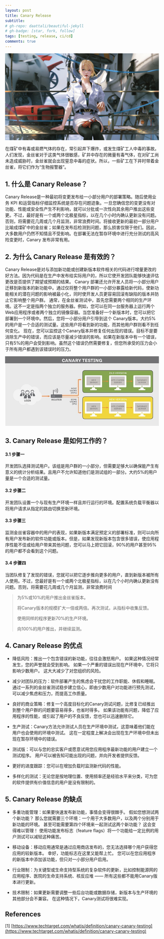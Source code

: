 ```yaml
---
layout: post
title: Canary Release
subtitle: 
# gh-repo: daattali/beautiful-jekyll
# gh-badge: [star, fork, follow]
tags: [testing, release, ci/cd]
comments: true
---
```


![bg](../assets/img/posts/vue-config/1.jpg)

在煤矿中有毒或易燃气体的存在，常引起井下爆炸，或发生煤矿工人中毒的事故。人们发现，金丝雀对于这类气体很敏感，矿井中存在的微量有毒气体，在对矿工尚未造成威胁时，金丝雀就会出现窒息中毒的症状。所以，一些矿工在下井时带着金丝雀，将它们作为“生物报警器”。

## 1. 什么是 Canary Release？

Canary Release是一种最初将变更发布给一小部分用户的部署策略。随后使用业务 KPI 和运营指标仔细监控系统是否存在问题迹象。一旦您确信您的变更没有对功能、性能或安全性产生不利影响，就可以分批或一次性向其余用户推出这些变更。不过，最好是有一个或两个北极星指标，以在几个小时内确认更新没有问题。否则，将需要花几周或几个月监测，非常浪费时间。将接收更新的最初一部分用户比喻成煤矿中的金丝雀；如果在发布后检测到问题，那么损害仅限于他们。因此，大多数用户仍然不知情且不受影响。在部署无法在暂存环境中进行充分测试的高风险变更时，Canary 发布非常有用。

## 2. 为什么 Canary Release 是有效的？

Canary Release是对与添加新功能或创建新版本软件相关的代码进行增量更改的好方法。因为代码是在生产中发布给实际用户的，所以它使开发团队能够快速评估更改是否提供了期望或预期的结果。 Canary 部署还允许开发人员将一小部分用户迁移到新版本的新功能中。通过仅将整个用户群的一小部分暴露给新代码，使新功能相关的潜在问题的影响被最小化，同时使开发人员更容易回滚有缺陷的版本并防止它影响整个用户群。
通常，在金丝雀测试中，首先您需要两个相同的生产环境。这不一定是指两个独立的服务器。例如，您可以在同一台服务器上运行两个Web应用程序或者两个独立的镜像容器。当您准备好一个新版本时，您可以把它部署到一个环境中。然后，您将一小部分用户引导到这个 Canary版本。大约5%的用户是一个合适的测试量。这些用户将看到新的功能，而其他用户群则看不到任何变化。
现在，您可以监控这个Canary版本并修复任何出现的错误。目标不是要消除生产中的错误，而应该是尽量减少错误的影响。如果在新版本中有一个错误，只有5%的用户会受到影响。虽然这个错误仍然需要修复，但您所承受的压力会小于所有用户都遇到该错误时的压力。

![bg](../assets/img/posts/canary-release/1.jpg)

## 3. Canary Release 是如何工作的？

#### 3.1 步骤一

  开发团队选择测试用户。该组是用户群的一小部分，但需要足够大以确保能产生有意义的统计分析结果。且用户不允许知道他们是测试组的一部分。大约5%的用户量是一个合适的测试量。

#### 3.2 步骤二

  开发团队设置一个与现有生产环境一样且并行运行的环境。配置系统负载平衡器以将用户请求从指定的路由切换至新环境。

#### 3.3 步骤三

  监测金丝雀容器中的用户的表现，如果新版本满足预定义的部署标准，则可以向所有用户发布新的软件功能或版本。但是，如果发现新版本包含很多错误，使应用程序性能不佳或给用户带来其他问题，您可以马上把它回滚，90%的用户甚至95%的用户都不会看到这个问题。

#### 3.4 步骤四

  当团队修复了发现的错误，您就可以把它逐步推向更多的用户，直到新版本被所有人使用。不过，您最好是有一个或两个北极星指标，以在几个小时内确认更新没有问题。否则，将需要花几周或几个月监测，非常浪费时间

  > 为5%或10%的用户推出金丝雀版本。
  >
  > 将Canary版本的规模扩大一倍或两倍。再次测试，从指标中收集反馈。
  >
  > 使用同样的程序更新70%的生产环境。
  >
  > 向100%的用户推出，并继续监测。

## 4. Canary Release 的优点

  * 降低风险：推出一个包含错误的新功能，往往会激怒用户。 如果这种情况经常发生，您的声誉就会受到影响。 如果一个严重的错误出现在产环境中，它将只影响少数用户。 这大大减少了对您组织的风险。
  
  * 减少对团队的压力：软件部署产生的焦虑会干扰您的工作职能、休假和睡眠。 通过一系列的金丝雀测试稳步建立信心，即由少数用户对功能进行预先测试，可以减少焦虑和压力，而提高工作质量。

  * 良好的商业策略：修复一个高度目标化的Canary测试问题，比修复已经推出到整个用户群的问题要容易得多，也省时得多。 如果该功能有问题，降低了应用程序的性能，或引起了用户的不良反馈，您也可以迅速删除它。

  * 生产测试：Canary方法允许测试人员在生产环境中测试，这意味着他们能在用户也会使用的环境中测试。 这在一定程度上解决会出现在生产环境中但未出现在暂存环境中的错误。

  * 测试版：可以与您的忠实客户或愿意试用您应用程序最新功能的用户建立一个测试程序。 用户可以被告知可能出现的问题，并向开发者提供反馈。

  * 更好的进度跟踪：您可以在增加负载时监测新代码的性能。

  * 多样化的测试：无论您是按地理位置、使用频率还是经验水平来分类，可为您的软件提供有价值信息的用户是没有限制的。

## 5. Canary Release 的缺点

  * 多重功能管理：如果要快速发布新功能，事情会变得很棘手。 假如您想测试两个新功能？ 那么您就需要三个环境：一个用于大多数用户，以及两个分别用于新功能的环境。 甚至可能需要第四个环境来一起测试这两个新功能？ 这会变得难以管理！ 使用功能发布标志（feature flags）将一个功能给一定比例的用户测试可以减轻这种痛苦。

  * 移动设备：移动应用通常是通过应用商店发布的，您无法选择哪个用户获得您应用的较新版本。 幸好，功能标志在这里又能帮上忙。 您可以在您应用程序的新版本中添加该功能，但只对一小部分用户启用。

  * 行业限制：为关键型或生命支持型系统的复杂软件的更新，比如控制能源网的应用程序、医院的生命支持系统、核反应堆 —— 所有这些都不能用Canary版本进行更新。

  * 技术限制：如果更新需要调整一些后台功能或数据存储，新版本与生产环境的其他部分会不兼容。 在这种情况下，Canary测试将很难实现。

## References

  [1] [https://www.techtarget.com/whatis/definition/canary-canary-testing](https://www.techtarget.com/whatis/definition/canary-canary-testing)
